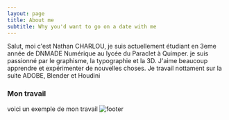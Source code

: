 ```yaml
---
layout: page
title: About me
subtitle: Why you'd want to go on a date with me
---
```


  Salut, moi c'est Nathan CHARLOU, je suis actuellement étudiant en 3eme année de DNMADE Numérique au lycée du Paraclet à Quimper.
  je suis passionné par le graphisme, la typographie et la 3D. J'aime beaucoup apprendre et expérimenter de nouvelles choses. 
  Je travail nottament sur la suite ADOBE, Blender et Houdini 

### Mon travail

voici un exemple de mon travail ![footer](/assets/img/header.png) 
